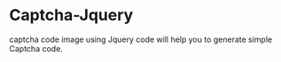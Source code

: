 # Captcha-Jquery
captcha code image using Jquery
 code will help you to generate simple Captcha code.

